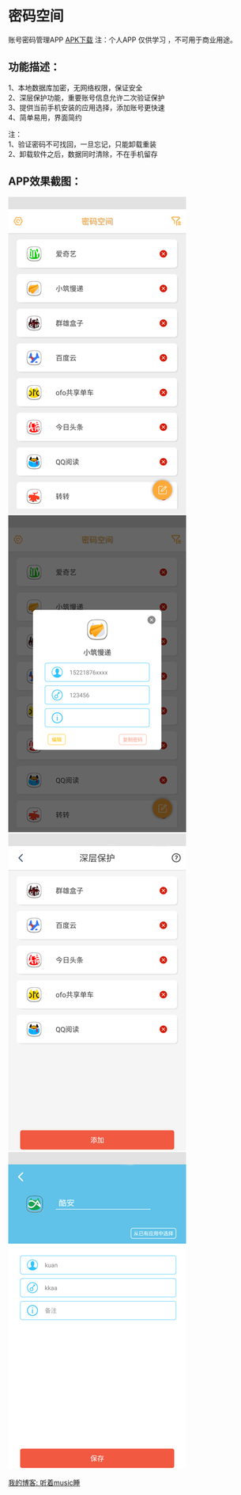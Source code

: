 # 密码空间
账号密码管理APP [APK下载](https://pan.baidu.com/s/1kUE1KO3)
注：个人APP 仅供学习 ，不可用于商业用途。


 ## 功能描述：<br>
 1、本地数据库加密，无网络权限，保证安全<br>
 2、深层保护功能，重要账号信息允许二次验证保护<br>
 3、提供当前手机安装的应用选择，添加账号更快速<br>
 4、简单易用，界面简约<br>

 注：<br>
 1、验证密码不可找回，一旦忘记，只能卸载重装<br>
 2、卸载软件之后，数据同时清除，不在手机留存<br>


 ## APP效果截图：
 ![image](https://github.com/BestCoderXQX/AccountManage/raw/master/screenshots/a1.png)
 ![image](https://github.com/BestCoderXQX/AccountManage/raw/master/screenshots/b1.png)
 ![image](https://github.com/BestCoderXQX/AccountManage/raw/master/screenshots/c1.png)
 ![image](https://github.com/BestCoderXQX/AccountManage/raw/master/screenshots/d1.png)

 
 [我的博客: 听着music睡](http://www.cnblogs.com/xqxacm/)

